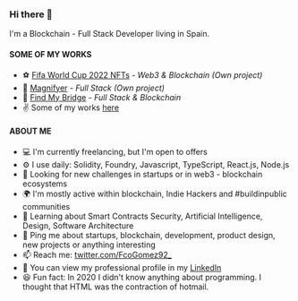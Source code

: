 ### Hi there 👋

I'm a Blockchain - Full Stack Developer living in Spain.

#### SOME OF MY WORKS
- ⚽️ [Fifa World Cup 2022 NFTs](https://fwc-22.vercel.app) *- Web3 & Blockchain (Own project)*
- 🔎 [Magnifyer](https://magnifyer-frontend.vercel.app) *- Full Stack (Own project)*
- 🧭 [Find My Bridge](https://app.findmybridge.com) *- Full Stack & Blockchain*
- ✌️ Some of my works [here](https://fcogomez.work)

#### ABOUT ME
- 💻  I'm currently freelancing, but I'm open to offers 
- ⚙️  I use daily: Solidity, Foundry, Javascript, TypeScript, React.js, Node.js
- 🔭  Looking for new challenges in startups or in web3 - blockchain ecosystems 
- 🌍  I'm mostly active within blockchain, Indie Hackers and #buildinpublic communities
- 🌱  Learning about Smart Contracts Security, Artificial Intelligence, Design, Software Architecture
- 💬  Ping me about startups, blockchain, development, product design, new projects or anything interesting
- 📫  Reach me: [twitter.com/FcoGomez92_](https://twitter.com/FcoGomez92_)
- 📑  You can view my professional profile in my [LinkedIn](https://www.linkedin.com/in/francisco-gómez-gallardo-63610969/) 
- 😆  Fun fact: In 2020 I didn't know anything about programming. I thought that HTML was the contraction of hotmail.
